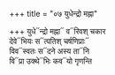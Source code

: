 +++
title = "०७ युधेन्द्रो मह्ना"

+++
युधे᳓न्द्रो मह्ना᳓ व᳓रिवश् चकार  
देवे᳓भियः स᳓त्पतिश् चर्षणिप्राः᳓  
विव᳓स्वतः स᳓दने अस्य ता᳓नि  
वि᳓प्रा उक्थे᳓भिः कव᳓यो गृणन्ति